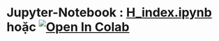 # Jupyter-Notebook : [H_index.ipynb][1] hoặc [![Open In Colab](https://colab.research.google.com/assets/colab-badge.svg)](https://colab.research.google.com/drive/1fkQ9khqrxZS4BiikklWJWLZTqevkIQML?usp=sharing)
[1]:https://github.com/danhhuynh25029/CS112.L21/blob/master/Week_4/H-Index/H_index.ipynb
